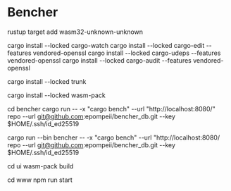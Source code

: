 # Bencher 

rustup target add wasm32-unknown-unknown

cargo install --locked cargo-watch
cargo install --locked cargo-edit --features vendored-openssl
cargo install --locked cargo-udeps --features vendored-openssl
cargo install --locked cargo-audit --features vendored-openssl

cargo install --locked trunk

cargo install --locked wasm-pack

cd bencher
cargo run -- -x "cargo bench" --url "http://localhost:8080/" repo --url git@github.com:epompeii/bencher_db.git --key $HOME/.ssh/id_ed25519 

cargo run --bin bencher -- -x "cargo bench" --url "http://localhost:8080/ repo --url git@github.com:epompeii/bencher_db.git --key $HOME/.ssh/id_ed25519 


cd ui
wasm-pack build

cd www
npm run start

